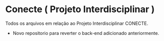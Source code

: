 # Conecte ( Projeto Interdisciplinar )
Todos os arquivos em relação ao Projeto Interdisciplinar CONECTE. 
 - Novo repositorio para reverter o back-end adicionado anteriormente.
